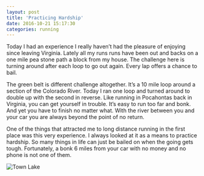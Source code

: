 ```yaml
---
layout: post
title: 'Practicing Hardship'
date: 2016-10-21 15:17:30
categories: running
---
```


Today I had an experience I really haven’t had the pleasure of enjoying since leaving Virginia. Lately all my runs runs have been out and backs on a one mile pea stone path a block from my house. The challenge here is turning around after each loop to go out again. Every lap offers a chance to bail.

The green belt is different challenge altogether. It’s a 10 mile loop around a section of the Colorado River. Today I ran one loop and turned around to double up with the second in reverse. Like running in Pocahontas back in Virginia, you can get yourself in trouble. It’s easy to run too far and bonk. And yet you have to finish no matter what. With the river between you and your car you are always beyond the point of no return.

One of the things that attracted me to long distance running in the first place was this very experience. I always looked at it as a means to practice hardship. So many things in life can just be bailed on when the going gets tough. Fortunately, a bonk 6 miles from your car with no money and no phone is not one of them.

![Town Lake](https://i.imgur.com/jLY7p6w.jpg)

